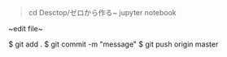 > cd Desctop/ゼロから作る~
> jupyter notebook

~edit file~

<git bash>
$ git add .
$ git commit -m "message"
$ git push origin master
